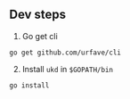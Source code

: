 ## Dev steps

1. Go get cli

```
go get github.com/urfave/cli
```

2. Install ``ukd`` in ``$GOPATH/bin``

```
go install
```
